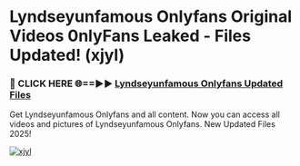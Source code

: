 # Lyndseyunfamous Onlyfans Original Videos 0nlyFans Leaked - Files Updated! (xjyl)

<h3>🔴 CLICK HERE 🌐==►► <a href="https://tinyurl.com/ehrbuxhb" rel="nofollow">Lyndseyunfamous Onlyfans Updated Files</a></h3>

Get Lyndseyunfamous Onlyfans and all content. Now you can access all videos and pictures of Lyndseyunfamous Onlyfans. New Updated Files 2025!

[![xjyl](https://i.imgur.com/lVYEuWS.gif)](https://tinyurl.com/ehrbuxhb)
